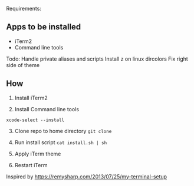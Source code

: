 Requirements:

## Apps to be installed
- iTerm2
- Command line tools

Todo:
Handle private aliases and scripts
Install z on linux
dircolors
Fix right side of theme


## How

1. Install iTerm2

2. Install Command line tools

```xcode-select --install```

3. Clone repo to home directory
```git clone ```

4. Run install script
```cat install.sh | sh```

5. Apply iTerm theme

6. Restart iTerm



Inspired by https://remysharp.com/2013/07/25/my-terminal-setup